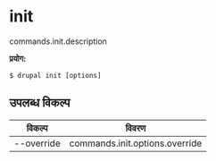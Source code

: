 # init
commands.init.description

**प्रयोग:**
```
$ drupal init [options]
```

## उपलब्ध विकल्प
विकल्प | विवरण
-------|-------------
--override | commands.init.options.override
